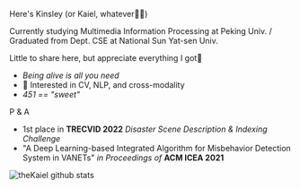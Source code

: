 <!---About me--->

Here's Kinsley (or Kaiel, whatever😶‍🌫️)

Currently studying Multimedia Information Processing at Peking Univ. / Graduated from Dept. CSE at National Sun Yat-sen Univ.

Little to share here, but appreciate everything I got🥲

- *Being alive is all you need*
- 🔭 Interested in CV, NLP, and cross-modality
- *451 == "sweet"*

P & A
- 1st place in **TRECVID 2022** *Disaster Scene Description & Indexing Challenge*
- "A Deep Learning-based Integrated Algorithm for Misbehavior Detection System in VANETs" *in Proceedings of* **ACM ICEA 2021**

<!---GitHub Stats--->

![theKaiel github stats](https://github-readme-stats.vercel.app/api?username=theKinsley&show_icons=true)
